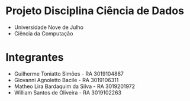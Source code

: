 # Projeto Disciplina Ciência de Dados
- Universidade Nove de Julho
- Ciência da Computação

# Integrantes
- Guilherme Toniatto Simões - RA 3019104867
- Giovanni Agnoletto Bacile - RA 3019106311
- Matheo Lira Bardaquim da Silva - RA 3019201972
- William Santos de Oliveira - RA 3019102263
